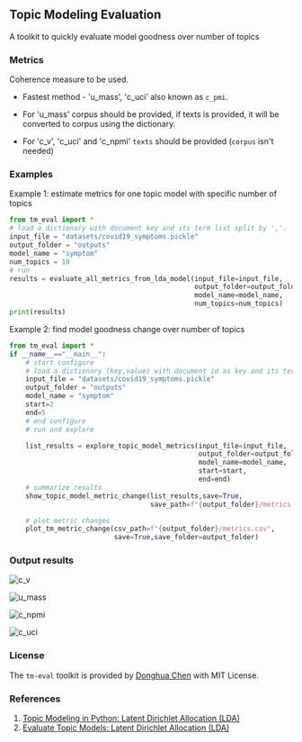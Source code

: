## Topic Modeling Evaluation
A toolkit to quickly evaluate model goodness over number of topics

### Metrics
Coherence measure to be used. 

- Fastest method - 'u_mass', 'c_uci' also known as `c_pmi`. 

- For 'u_mass' corpus should be provided, if texts is provided, it will be converted to corpus using the dictionary. 

- For 'c_v', 'c_uci' and 'c_npmi' `texts` should be provided (`corpus` isn't needed)

### Examples

Example 1: estimate metrics for one topic model with specific number of topics
```python
from tm_eval import *
# load a dictionary with document key and its term list split by ','.
input_file = "datasets/covid19_symptoms.pickle"
output_folder = "outputs"
model_name = "symptom"
num_topics = 10
# run
results = evaluate_all_metrics_from_lda_model(input_file=input_file, 
                                              output_folder=output_folder,
                                              model_name=model_name, 
                                              num_topics=num_topics)
print(results)
```
Example 2: find model goodness change over number of topics
```python
from tm_eval import *
if __name__=="__main__":
    # start configure
    # load a dictionary (key,value) with document id as key and its term list combined by ',' as value.
    input_file = "datasets/covid19_symptoms.pickle"
    output_folder = "outputs"
    model_name = "symptom"
    start=2
    end=5
    # end configure
    # run and explore

    list_results = explore_topic_model_metrics(input_file=input_file, 
                                               output_folder=output_folder,
                                               model_name=model_name,
                                               start=start,
                                               end=end)
    # summarize results
    show_topic_model_metric_change(list_results,save=True,
                                   save_path=f"{output_folder}/metrics.csv")

    # plot metric changes
    plot_tm_metric_change(csv_path=f"{output_folder}/metrics.csv",
                          save=True,save_folder=output_folder)
```

### Output results

![c_v](https://dhchenx.github.io/projects/tm-eval/c_v.jpg)

![u_mass](https://dhchenx.github.io/projects/tm-eval/u_mass.jpg)

![c_npmi](https://dhchenx.github.io/projects/tm-eval/c_npmi.jpg)

![c_uci](https://dhchenx.github.io/projects/tm-eval/c_uci.jpg)

### License

The `tm-eval` toolkit is provided by [Donghua Chen](https://github.com/dhchenx) with MIT License.

### References
1. [Topic Modeling in Python: Latent Dirichlet Allocation (LDA)](https://towardsdatascience.com/end-to-end-topic-modeling-in-python-latent-dirichlet-allocation-lda-35ce4ed6b3e0)
2. [Evaluate Topic Models: Latent Dirichlet Allocation (LDA)](https://towardsdatascience.com/evaluate-topic-model-in-python-latent-dirichlet-allocation-lda-7d57484bb5d0)